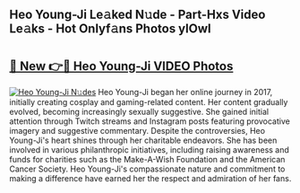 ## Heo Young-Ji Le𝚊ked N𝚞de - Part-Hxs Video Le𝚊ks - Hot Onlyf𝚊ns Photos ylOwI

# <h2><a href="http://ab74484.deff.icu/?id=Heo+Young-Ji">🔗 New 👉🔴 Heo Young-Ji VIDEO Photos</a></h2>

[![Heo Young-Ji N𝚞des](https://i.imgur.com/rIISA9y.gif)](http://ab74484.deff.icu/?id=Heo+Young-Ji)
Heo Young-Ji began her online journey in 2017, initially creating cosplay and gaming-related content. Her content gradually evolved, becoming increasingly sexually suggestive. She gained initial attention through Twitch streams and Instagram posts featuring provocative imagery and suggestive commentary. Despite the controversies, Heo Young-Ji's heart shines through her charitable endeavors. She has been involved in various philanthropic initiatives, including raising awareness and funds for charities such as the Make-A-Wish Foundation and the American Cancer Society. Heo Young-Ji's compassionate nature and commitment to making a difference have earned her the respect and admiration of her fans.
